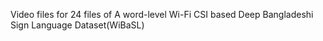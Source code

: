 Video files for 24 files of A word-level Wi-Fi CSI based Deep Bangladeshi Sign Language Dataset(WiBaSL)
